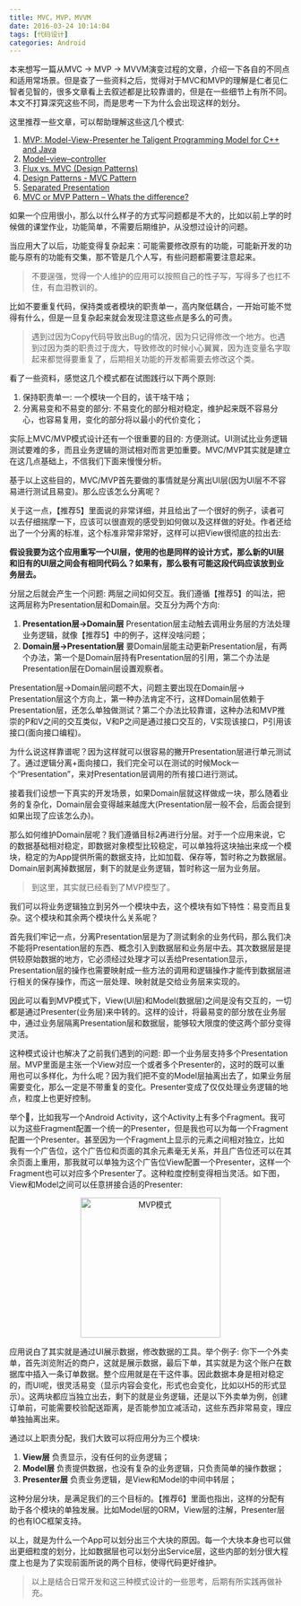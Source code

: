 ```yaml
---
title: MVC，MVP，MVVM
date: 2016-03-24 10:14:04
tags: [代码设计]
categories: Android
---
```


本来想写一篇从MVC -> MVP -> MVVM演变过程的文章，介绍一下各自的不同点和适用常场景。但是查了一些资料之后，觉得对于MVC和MVP的理解是仁者见仁智者见智的，很多文章看上去叙述都是比较靠谱的，但是在一些细节上有所不同。本文不打算深究这些不同，而是思考一下为什么会出现这样的划分。

这里推荐一些文章，可以帮助理解这些这几个模式:

1. [MVP: Model-View-Presenter
   he Taligent Programming Model for C++ and Java](http://www.wildcrest.com/Potel/Portfolio/mvp.pdf)
2. [Model–view–controller](https://en.wikipedia.org/wiki/Model%E2%80%93view%E2%80%93controller)
3. [Flux vs. MVC (Design Patterns)](https://medium.com/hacking-and-gonzo/flux-vs-mvc-design-patterns-57b28c0f71b7#.in4m1jpvu)
4. [Design Patterns - MVC Pattern](http://www.tutorialspoint.com/design_pattern/mvc_pattern.htm) 
5. [Separated Presentation](http://martinfowler.com/eaaDev/SeparatedPresentation.html)
6. [MVC or MVP Pattern – Whats the difference?](http://www.infragistics.com/community/blogs/todd_snyder/archive/2007/10/17/mvc-or-mvp-pattern-whats-the-difference.aspx)

<!--more-->如果一个应用很小，那么以什么样子的方式写问题都是不大的，比如以前上学的时候做的课堂作业，功能简单，不需要后期维护，从没想过设计的问题。

当应用大了以后，功能变得复杂起来：可能需要修改原有的功能，可能新开发的功能与原有的功能有交集，那不管是几个人写，有些问题都需要注意起来。
>不要逞强，觉得一个人维护的应用可以按照自己的性子写，写得多了也扛不住，有血泪教训的。

比如不要重复代码，保持类或者模块的职责单一，高内聚低耦合，一开始可能不觉得有什么，但是一旦复杂起来就会发现注意这些点是多么的可贵。
>遇到过因为Copy代码导致出Bug的情况，因为只记得修改一个地方。也遇到过因为类的职责过于庞大，导致修改的时候小心翼翼，因为连变量名字取起来都觉得要重复了，后期相关功能的开发都需要去修改这个类。

看了一些资料，感觉这几个模式都在试图践行以下两个原则:

1. 保持职责单一: 一个模块一个目的，该干啥干啥；
2. 分离易变和不易变的部分: 不易变化的部分相对稳定，维护起来既不容易分心，也容易复用，变化的部分将以最小的代价变化；

实际上MVC/MVP模式设计还有一个很重要的目的: 方便测试。UI测试比业务逻辑测试要难的多，而且业务逻辑的测试相对而言更加重要。MVC/MVP其实就是建立在这几点基础上，不信我们下面来慢慢分析。

基于以上这些目的，MVC/MVP首先要做的事情就是分离出UI层(因为UI层不不容易进行测试且易变)。那么应该怎么分离呢？

关于这一点，【推荐5】里面说的非常详细，并且给出了一个很好的例子，读者可以去仔细揣摩一下，应该可以很直观的感受到如何做以及这样做的好处。作者还给出了一个分离的标准，这个标准非常非常好，这样可以把View很彻底的拉出去:

__假设我要为这个应用重写一个UI层，使用的也是同样的设计方式，那么新的UI层和旧有的UI层之间会有相同代码么？如果有，那么极有可能这段代码应该放到业务层去。__  

分层之后就会产生一个问题: 两层之间如何交互。我们遵循【推荐5】的叫法，把这两层称为Presentation层和Domain层。交互分为两个方向:  

1. __Presentation层->Domain层__ Presentation层主动触去调用业务层的方法处理业务逻辑，就像【推荐5】中的例子，这样没啥问题；
2. __Domain层->Presentation层__ 要Domain层能主动更新Presentation层，有两个办法，第一个是Domain层持有Presentation层的引用，第二个办法是Presentation层在Domain层设置观察者。

Presentation层->Domain层问题不大，问题主要出现在Domain层-> Presentation层这个方向上，第一种办法肯定不行，这样Domain层依赖于Presentation层，还怎么单独做测试？第二个办法比较靠谱，这种办法和MVP推崇的P和V之间的交互类似，V和P之间是通过接口交互的，V实现该接口，P引用该接口(面向接口编程)。

为什么说这样靠谱呢？因为这样就可以很容易的撇开Presentation层进行单元测试了。通过逻辑分离+面向接口，我们完全可以在测试的时候Mock一个“Presentation”，来对Presentation层调用的所有接口进行测试。

接着我们设想一下真实的开发场景，如果Domain层就这样做成一块，那么随着业务的复杂化，Domain层会变得越来越庞大(Presentation层一般不会，后面会提到如果出现了应该怎么办)。

那么如何维护Domain层呢？我们遵循目标2再进行分层。对于一个应用来说，它的数据基础相对稳定，即数据对象模型比较稳定，可以单独将这块抽出来成一个模块，稳定的为App提供所需的数据支持，比如加载、保存等，暂时称之为数据层。Domain层剥离掉数据层，剩下的就是业务逻辑，暂时称这一层为业务层。
>到这里，其实就已经看到了MVP模型了。

我们可以将业务逻辑独立到另外一个模块中去，这个模块有如下特性：易变而且复杂。这个模块和其余两个模块什么关系呢？

首先我们牢记一点，分离Presentation层是为了测试剩余的业务代码，那么我们决不能将Presentation层的东西、概念引入到数据层和业务层中去。其次数据层是提供较原始数据的地方，它必须经过处理才可以丢给Presentation显示，Presentation层的操作也需要映射成一些方法的调用和逻辑操作才能传到数据层进行相关的保存操作，而这一层处理、映射就是交给业务层来实现的。

因此可以看到MVP模式下，View(UI层)和Model(数据层)之间是没有交互的，一切都是通过Presenter(业务层)来中转的。这样的设计，将最易变的部分放在业务层中，通过业务层隔离Presentation层和数据层，能够较大限度的使这两个部分变得灵活。

这种模式设计也解决了之前我们遇到的问题: 即一个业务层支持多个Presentation层。MVP里面是主张一个View对应一个或者多个Presenter的，这时的既可以重用也可以多样化，为什么呢？因为我们把不变的Model层抽离出去了，如果业务层需要变化，那么一定是不带重复的变化。Presenter变成了仅仅处理业务逻辑的地点，粒度上也更好控制。

举个🌰，比如我写一个Android Activity，这个Activity上有多个Fragment。我可以为这些Fragment配置一个统一的Presenter，但是我也可以为每一个Fragment配置一个Presenter。甚至因为一个Fragment上显示的元素之间相对独立，比如我有一个广告位，这个广告位和页面的其余元素毫无关系，并且广告位还可以在其余页面上重用，那我就可以单独为这个广告位View配置一个Presenter，这样一个Fragment也可以对应多个Presenter了。这种粒度控制变得相当灵活。如下图，View和Model之间可以任意拼接合适的Presenter:

<div align="center"><img src="http://7xktd8.com1.z0.glb.clouddn.com/MVP模式.png" width="250" alt="MVP模式"/></div>

应用说白了其实就是通过UI展示数据，修改数据的工具。举个例子: 你下一个外卖单，首先浏览附近的商户，这就是展示数据，最后下单，其实就是为这个账户在数据库中插入一条订单数据。整个应用就是在干这件事。因此数据本身是相对稳定的，而UI呢，很灵活易变（显示内容会变化，形式也会变化，比如以H5的形式显示）。这两块都应当独立出去，剩下的就是业务逻辑，还是以下外卖单为例，创建订单前，可能需要校验配送距离，是否能参加立减活动，这些东西非常易变，理应单独抽离出来。

通过以上职责分配，我们大致可以将应用分为三个模块:

1. __View层__ 负责显示，没有任何的业务逻辑；
2. __Model层__ 负责提供数据，也没有复杂的业务逻辑，只负责简单的操作数据；
3. __Presenter层__ 负责业务逻辑，是View和Model的中间中转层；

这种分层分块，是满足我们的三个目标的。【推荐6】里面也指出，这样的分配有助于各个模块的单独发展。比如Model层的ORM，View层的注解，Presenter层的也有IOC框架支持。

以上，就是为什么一个App可以划分出三个大块的原因。每一个大块本身也可以做出更细粒度的划分，比如数据层也可以划分出Service层，这些内部的划分很大程度上也是为了实现前面所说的两个目标，使得代码更好维护。
>以上是结合日常开发和这三种模式设计的一些思考，后期有所实践再做补充。